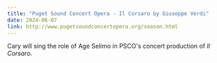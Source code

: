 ```yaml
---
title: "Puget Sound Concert Opera - Il Corsaro by Giuseppe Verdi"
date: 2024-06-07
link: http://www.pugetsoundconcertopera.org/season.html
---
```


Cary will sing the role of Age Selimo in PSCO's concert production of *Il Corsaro*.
